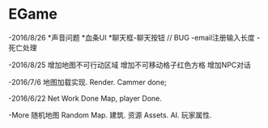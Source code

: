 # EGame

-2016/8/26
*声音问题
*血条UI
*聊天框-聊天按钮
//
BUG
-email注册输入长度
-死亡处理

-2016/8/25
增加地图不可行动区域
增加不可移动格子红色方格
增加NPC对话

-2016/7/6
地图加载实现.
Render.
Cammer done;

-2016/6/22
Net Work Done
Map, player Done.

-More
随机地图 Random Map.
建筑.
资源 Assets.
AI.
玩家属性.
